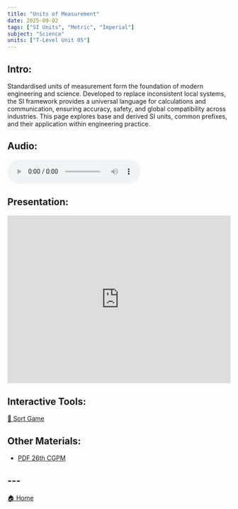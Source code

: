 ```yaml
---
title: "Units of Measurement"
date: 2025-09-02
tags: ["SI Units", "Metric", "Imperial"]
subject: "Science"
units: ["T-Level Unit 05"]
---
```


## Intro:

Standardised units of measurement form the foundation of modern engineering and science. Developed to replace inconsistent local systems, the SI framework provides a universal language for calculations and communication, ensuring accuracy, safety, and global compatibility across industries. This page explores base and derived SI units, common prefixes, and their application within engineering practice.

## Audio:

<audio controls>
    <source src="https://EngineeringShare.github.io/engineering-hub/audio/Units of Measurement.mp3" type="audio/mpeg">
    Your browser does not support the audio element.
</audio>

## Presentation:

<div style="position: relative; width: 100%; height: 0; padding-top: 75%;">
    <iframe src="https://EngineeringShare.github.io/engineering-hub/presentations/SI Units.pdf" 
        style="position: absolute; top: 0; left: 0; width: 100%; height: 100%; border: none;">
    </iframe>
</div>

## Interactive Tools:

<a href="https://engineeringshare.github.io/engineering-hub/interactive/Units%20of%20Measurement%20Sort.html">🧩 Sort Game</a>

## Other Materials:

* [PDF 26th CGPM](https://www.google.com/url?sa=i&url=https%3A%2F%2Freport.ndc.gov.tw%2FReportFront%2FPageSystem%2FreportFileDownload%2FC10702021%2F006&psig=AOvVaw2ZoN5QR6Uk7ORXwPdnrLQ5&ust=1756900711069000&source=images&cd=vfe&opi=89978449&ved=0CBkQjhxqFwoTCPCl4KiDuo8DFQAAAAAdAAAAABAE)

## ---

<a href="https://engineeringshare.github.io/engineering-hub">🏠 Home</a>
